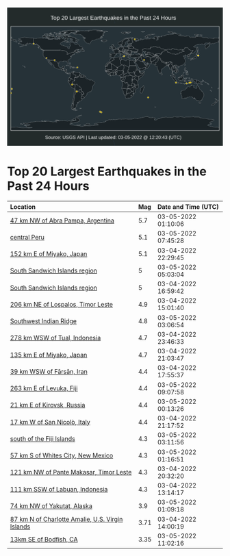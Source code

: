 ![Map](./map.png)

# Top 20 Largest Earthquakes in the Past 24 Hours

| Location | Mag | Date and Time (UTC) |
|:---|:---|:---|
| [47 km NW of Abra Pampa, Argentina](https://earthquake.usgs.gov/earthquakes/eventpage/us6000h27y) | 5.7 | 03-05-2022 01:10:06 |
| [central Peru](https://earthquake.usgs.gov/earthquakes/eventpage/us6000h29g) | 5.1 | 03-05-2022 07:45:28 |
| [152 km E of Miyako, Japan](https://earthquake.usgs.gov/earthquakes/eventpage/us6000h278) | 5.1 | 03-04-2022 22:29:45 |
| [South Sandwich Islands region](https://earthquake.usgs.gov/earthquakes/eventpage/us6000h28x) | 5 | 03-05-2022 05:03:04 |
| [South Sandwich Islands region](https://earthquake.usgs.gov/earthquakes/eventpage/us6000h22d) | 5 | 03-04-2022 16:59:42 |
| [206 km NE of Lospalos, Timor Leste](https://earthquake.usgs.gov/earthquakes/eventpage/us6000h21i) | 4.9 | 03-04-2022 15:01:40 |
| [Southwest Indian Ridge](https://earthquake.usgs.gov/earthquakes/eventpage/us6000h28k) | 4.8 | 03-05-2022 03:06:54 |
| [278 km WSW of Tual, Indonesia](https://earthquake.usgs.gov/earthquakes/eventpage/us6000h27l) | 4.7 | 03-04-2022 23:46:33 |
| [135 km E of Miyako, Japan](https://earthquake.usgs.gov/earthquakes/eventpage/us6000h25n) | 4.7 | 03-04-2022 21:03:47 |
| [39 km WSW of Fārsān, Iran](https://earthquake.usgs.gov/earthquakes/eventpage/us6000h23l) | 4.4 | 03-04-2022 17:55:37 |
| [263 km E of Levuka, Fiji](https://earthquake.usgs.gov/earthquakes/eventpage/us6000h2a4) | 4.4 | 03-05-2022 09:07:58 |
| [21 km E of Kirovsk, Russia](https://earthquake.usgs.gov/earthquakes/eventpage/us6000h27r) | 4.4 | 03-05-2022 00:13:26 |
| [17 km W of San Nicolò, Italy](https://earthquake.usgs.gov/earthquakes/eventpage/us6000h25u) | 4.4 | 03-04-2022 21:17:52 |
| [south of the Fiji Islands](https://earthquake.usgs.gov/earthquakes/eventpage/us6000h28l) | 4.3 | 03-05-2022 03:11:56 |
| [57 km S of Whites City, New Mexico](https://earthquake.usgs.gov/earthquakes/eventpage/tx2022elfg) | 4.3 | 03-05-2022 01:16:51 |
| [121 km NW of Pante Makasar, Timor Leste](https://earthquake.usgs.gov/earthquakes/eventpage/us6000h25d) | 4.3 | 03-04-2022 20:32:20 |
| [111 km SSW of Labuan, Indonesia](https://earthquake.usgs.gov/earthquakes/eventpage/us6000h215) | 4.3 | 03-04-2022 13:14:17 |
| [74 km NW of Yakutat, Alaska](https://earthquake.usgs.gov/earthquakes/eventpage/ak0222xv1m5j) | 3.9 | 03-05-2022 01:09:18 |
| [87 km N of Charlotte Amalie, U.S. Virgin Islands](https://earthquake.usgs.gov/earthquakes/eventpage/pr2022063000) | 3.71 | 03-04-2022 14:00:19 |
| [13km SE of Bodfish, CA](https://earthquake.usgs.gov/earthquakes/eventpage/ci40200072) | 3.35 | 03-05-2022 11:02:16 |
